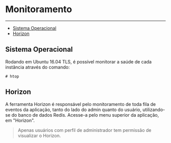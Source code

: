 # Monitoramento

---

- [Sistema Operacional](#sistema-operacional)
- [Horizon](#horizon)

<a name="sistema-operacional"></a>
## Sistema Operacional

Rodando em Ubuntu 16.04 TLS, é possível monitorar a saúde de cada instância através do comando:
<div class="code-toolbar"><pre class="language-php"><code class="language-php"># htop</code></pre></div>

<a name="horizon"></a>
## Horizon

A ferramenta Horizon é responsável pelo monitoramento de toda fila de eventos da aplicação, tanto do lado do admin quanto do usuário, utilizando-se do banco de dados Redis. Acesse-a pelo menu superior da aplicação, em "Horizon".

<blockquote class="alert is-warning">
    <p>Apenas usuários com perfil de administrador tem permissão de visualizar o Horizon.</p>
</blockquote>

